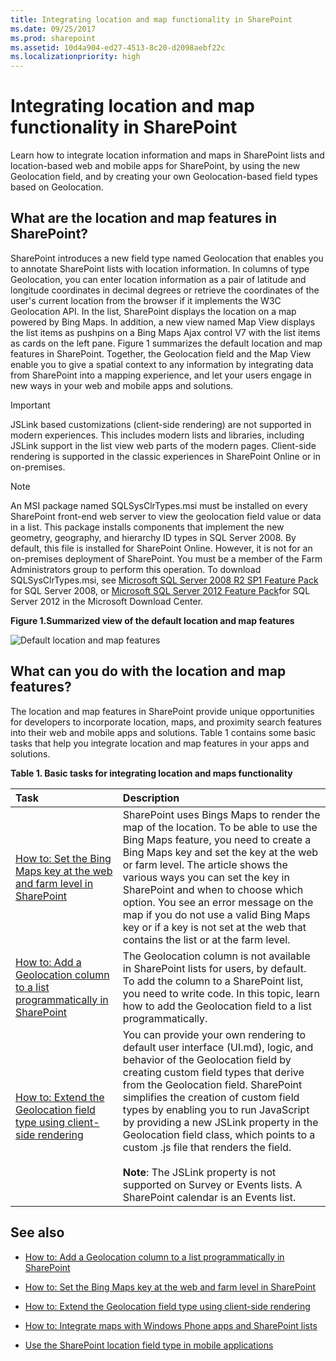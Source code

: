```yaml
---
title: Integrating location and map functionality in SharePoint
ms.date: 09/25/2017
ms.prod: sharepoint
ms.assetid: 10d4a904-ed27-4513-8c20-d2098aebf22c
ms.localizationpriority: high
---
```




# Integrating location and map functionality in SharePoint
Learn how to integrate location information and maps in SharePoint lists and location-based web and mobile apps for SharePoint, by using the new Geolocation field, and by creating your own Geolocation-based field types based on Geolocation.
## What are the location and map features in SharePoint?
<a name="SP15Integrateloc_what"> </a>

SharePoint introduces a new field type named Geolocation that enables you to annotate SharePoint lists with location information. In columns of type Geolocation, you can enter location information as a pair of latitude and longitude coordinates in decimal degrees or retrieve the coordinates of the user's current location from the browser if it implements the W3C Geolocation API. In the list, SharePoint displays the location on a map powered by Bing Maps. In addition, a new view named Map View displays the list items as pushpins on a Bing Maps Ajax control V7 with the list items as cards on the left pane. Figure 1 summarizes the default location and map features in SharePoint. Together, the Geolocation field and the Map View enable you to give a spatial context to any information by integrating data from SharePoint into a mapping experience, and let your users engage in new ways in your web and mobile apps and solutions.

> [!IMPORTANT]
> JSLink based customizations (client-side rendering) are not supported in modern experiences. This includes modern lists and libraries, including JSLink support in the list view web parts of the modern pages. Client-side rendering is supported in the classic experiences in SharePoint Online or in on-premises.
  
> [!NOTE]
> An MSI package named SQLSysClrTypes.msi must be installed on every SharePoint front-end web server to view the geolocation field value or data in a list. This package installs components that implement the new geometry, geography, and hierarchy ID types in SQL Server 2008. By default, this file is installed for SharePoint Online. However, it is not for an on-premises deployment of SharePoint. You must be a member of the Farm Administrators group to perform this operation. To download SQLSysClrTypes.msi, see  [Microsoft SQL Server 2008 R2 SP1 Feature Pack](https://www.microsoft.com/download/details.aspx?id=30437) for SQL Server 2008, or [Microsoft SQL Server 2012 Feature Pack](https://www.microsoft.com/download/details.aspx?id=29065)for SQL Server 2012 in the Microsoft Download Center. 
  
    
    


**Figure 1.Summarized view of the default location and map features**

  
    
    

  
    
    
![Default location and map features](../images/SP15Con_HowToAddGeolocationColumn_fig.png)
  
    
    

  
    
    

  
    
    

## What can you do with the location and map features?
<a name="SP15Integrateloc_do"> </a>

The location and map features in SharePoint provide unique opportunities for developers to incorporate location, maps, and proximity search features into their web and mobile apps and solutions. Table 1 contains some basic tasks that help you integrate location and map features in your apps and solutions.
  
    
    

**Table 1. Basic tasks for integrating location and maps functionality**


|**Task**|**Description**|
|:-----|:-----|
| [How to: Set the Bing Maps key at the web and farm level in SharePoint](how-to-set-the-bing-maps-key-at-the-web-and-farm-level-in-sharepoint.md) <br/> |SharePoint uses Bings Maps to render the map of the location. To be able to use the Bing Maps feature, you need to create a Bing Maps key and set the key at the web or farm level. The article shows the various ways you can set the key in SharePoint and when to choose which option. You see an error message on the map if you do not use a valid Bing Maps key or if a key is not set at the web that contains the list or at the farm level.  <br/> |
| [How to: Add a Geolocation column to a list programmatically in SharePoint](how-to-add-a-geolocation-column-to-a-list-programmatically-in-sharepoint.md) <br/> |The Geolocation column is not available in SharePoint lists for users, by default. To add the column to a SharePoint list, you need to write code. In this topic, learn how to add the Geolocation field to a list programmatically.  <br/> |
| [How to: Extend the Geolocation field type using client-side rendering](how-to-extend-the-geolocation-field-type-using-client-side-rendering.md) <br/> |You can provide your own rendering to default user interface (UI.md), logic, and behavior of the Geolocation field by creating custom field types that derive from the Geolocation field. SharePoint simplifies the creation of custom field types by enabling you to run JavaScript by providing a new JSLink property in the Geolocation field class, which points to a custom .js file that renders the field.  <br/><br/> **Note**: The JSLink property is not supported on Survey or Events lists. A SharePoint calendar is an Events list.           |
   

## See also
<a name="SP15Integrateloc_addlresources"> </a>


-  [How to: Add a Geolocation column to a list programmatically in SharePoint](how-to-add-a-geolocation-column-to-a-list-programmatically-in-sharepoint.md)
    
  
-  [How to: Set the Bing Maps key at the web and farm level in SharePoint](how-to-set-the-bing-maps-key-at-the-web-and-farm-level-in-sharepoint.md)
    
  
-  [How to: Extend the Geolocation field type using client-side rendering](how-to-extend-the-geolocation-field-type-using-client-side-rendering.md)
    
  
-  [How to: Integrate maps with Windows Phone apps and SharePoint lists](how-to-integrate-maps-with-windows-phone-apps-and-sharepoint-lists.md)
    
  
-  [Use the SharePoint location field type in mobile applications](https://technet.microsoft.com/library/fp161355%28v=office.15%29.aspx)
    
  
